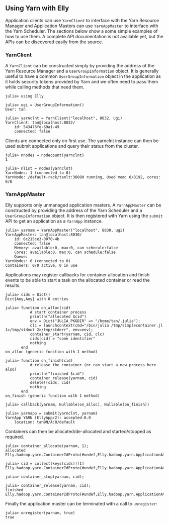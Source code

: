 ## Using Yarn with Elly

Application clients can use `YarnClient` to interface with the Yarn Resource Manager and Application Masters can use `YarnAppMaster` to interface with the Yarn Scheduler.
The sections below show a some simple examples of how to use them. A complete API documentation is not available yet, but the APIs can be discovered easily from the source.

### YarnClient

A `YarnClient` can be constructed simply by providing the address of the Yarn Resource Manager and a `UserGroupInformation` object.
It is generally useful to have a common `UserGroupInformation` object in the application as it holds security tokens provided by Yarn and 
we often need to pass them while calling methods that need them.

````
julia> using Elly

julia> ugi = UserGroupInformation()
User: tan

julia> yarnclnt = YarnClient("localhost", 8032, ugi)
YarnClient: tan@localhost:8032/
    id: 543476fe-69a1-49
    connected: false
````

Clients are connected only on first use. The yarnclnt instance can then be used submit applications and query their status from the cluster.

````
julia> nnodes = nodecount(yarnclnt)
1

julia> nlist = nodes(yarnclnt)
YarnNodes: 1 (connected to 0)
YarnNode: /default-rack/tanlt:36080 running, Used mem: 0/8192, cores: 0/8
````

### YarnAppMaster

Elly supports only unmanaged application masters. A `YarnAppMaster` can be constructed by providing the address of the Yarn Scheduler and a
`UserGroupInformation` object. It is then registered with Yarn using the `submit` API to get an application as a `YarnApp` instance.

````
julia> yarnam = YarnAppMaster("localhost", 8030, ugi)
YarnAppMaster: tan@localhost:8030/
    id: 6c215ce3-0070-4b
    connected: false
    Memory: available:0, max:0, can schecule:false
    Cores: available:0, max:0, can schedule:false
    Queue: 
YarnNodes: 0 (connected to 0)
Containers: 0/0 active, 0 in use
````

Applications may register callbacks for container allocation and finish events to be able to start a task on the allocated container or
read the results.

````
julia> cids = Dict()
Dict{Any,Any} with 0 entries

julia> function on_alloc(cid)
           # start container process
           println("allocated $cid")
           env = Dict("JULIA_PKGDIR" => "/home/tan/.julia");
           clc = launchcontext(cmd="/bin/julia /tmp/simplecontainer.jl  1>/tmp/stdout 2>/tmp/stderr", env=env);
           container_start(yarnam, cid, clc)
           cids[cid] = "some identifier"
           nothing
       end
on_alloc (generic function with 1 method)

julia> function on_finish(cid)
           # release the container (or can start a new process here also)
           println("finished $cid")
           container_release(yarnam, cid)
           delete!(cids, cid)
           nothing
       end
on_finish (generic function with 1 method)

julia> callback(yarnam, Nullable(on_alloc), Nullable(on_finish))

julia> yarnapp = submit(yarnclnt, yarnam)
YarnApp YARN (EllyApp/2): accepted-0.0
    location: tan@N/A:0/default
````

Containers can then be allocated/de-allocated and started/stopped as required.

````
julia> container_allocate(yarnam, 1);
allocated Elly.hadoop.yarn.ContainerIdProto(#undef,Elly.hadoop.yarn.ApplicationAttemptIdProto(Elly.hadoop.yarn.ApplicationIdProto(2,1461548151454),1),1)

julia> cid = collect(keys(cids))[1]
Elly.hadoop.yarn.ContainerIdProto(#undef,Elly.hadoop.yarn.ApplicationAttemptIdProto(Elly.hadoop.yarn.ApplicationIdProto(2,1461548151454),1),1)

julia> container_stop(yarnam, cid);

julia> container_release(yarnam, cid);
finished Elly.hadoop.yarn.ContainerIdProto(#undef,Elly.hadoop.yarn.ApplicationAttemptIdProto(Elly.hadoop.yarn.ApplicationIdProto(2,1461548151454),1),1)
````

Finally the application master can be terminated with a call to `unregister`:

````
julia> unregister(yarnam, true)
true
````
